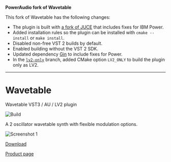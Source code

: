**PowerAudio fork of Wavetable**

This fork of Wavetable has the following changes:

* The plugin is built with [a fork of JUCE] that includes fixes for IBM Power.
* Added installation rules so the plugin can be installed with
  `cmake --install` or `make install`.
* Disabled non-free VST 2 builds by default.
* Enabled building without the VST 2 SDK.
* Updated dependency [Gin] to include fixes for Power.
* In the [`lv2-only`] branch, added CMake option `LV2_ONLY` to build the plugin
  only as LV2.

[a fork of JUCE]: https://github.com/poweraudio/JUCE
[Gin]: https://github.com/FigBug/Gin
[`lv2-only`]: https://github.com/poweraudio/socalabs-wavetable/tree/lv2-only

---

# Wavetable
Wavetable VST3 / AU / LV2 plugin

![Build](https://github.com/FigBug/Wavetable/workflows/Build/badge.svg)

A 2 oscillator wavetable synth with flexible modulation options.

![Screenshot 1](Screenshots/Screenshot1.png)

[Download](https://github.com/FigBug/Wavetable/releases)

[Product page](https://socalabs.com/synths/Wavetable/)



